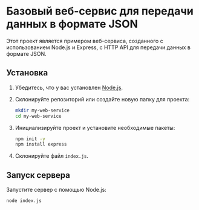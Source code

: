 # Базовый веб-сервис для передачи данных в формате JSON

Этот проект является примером веб-сервиса, созданного с использованием Node.js и Express, с HTTP API для передачи данных в формате JSON.

## Установка

1. Убедитесь, что у вас установлен [Node.js](https://nodejs.org/).

2. Склонируйте репозиторий или создайте новую папку для проекта:

    ```sh
    mkdir my-web-service
    cd my-web-service
    ```

3. Инициализируйте проект и установите необходимые пакеты:

    ```sh
    npm init -y
    npm install express
    ```

4. Склонируйте файл `index.js`.


## Запуск сервера

Запустите сервер с помощью Node.js:

```sh
node index.js
```